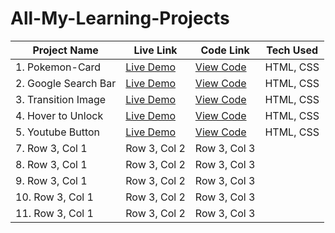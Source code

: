 # All-My-Learning-Projects


| Project Name | Live Link | Code Link | Tech Used |
| --------------| --------------| --------------|  --------------|
| 1. Pokemon-Card | [Live Demo](https://pokemon-card-2.netlify.app) | [View Code](https://github.com/nikhil-verma7/My-Full-Stack-Learning-Journey/tree/master/Assign-Week-5/pokemon-card) | HTML, CSS   |
| 2. Google Search Bar | [Live Demo](https://google-search-bar-page.netlify.app/) | [View Code](https://github.com/nikhil-verma7/My-Full-Stack-Learning-Journey/tree/master/Assign-Week-6/search-bar) | HTML, CSS |
| 3. Transition Image | [Live Demo](https://transition-image.netlify.app/) | [View Code]() |  HTML, CSS     |
| 4. Hover to Unlock | [Live Demo](https://unlock-the-image.netlify.app/) |[View Code](https://github.com/nikhil-verma7/My-Full-Stack-Learning-Journey/blob/master/Week-8-RWD/Assignment/reveal/index.html)         | HTML, CSS |
| 5. Youtube Button| [Live Demo](https://animation-button-2.netlify.app)| [View Code](https://github.com/nikhil-verma7/My-Full-Stack-Learning-Journey/blob/master/Week-8-RWD/Assignment/Button-animation/index.html)|  HTML, CSS                |
| 7. Row 3, Col 1 | Row 3, Col 2 | Row 3, Col 3 |              |
| 8. Row 3, Col 1 | Row 3, Col 2 | Row 3, Col 3 |                  |
| 9. Row 3, Col 1 | Row 3, Col 2 | Row 3, Col 3 |               |
| 10. Row 3, Col 1 | Row 3, Col 2 | Row 3, Col 3                |
| 11. Row 3, Col 1 | Row 3, Col 2 | Row 3, Col 3 |             |

